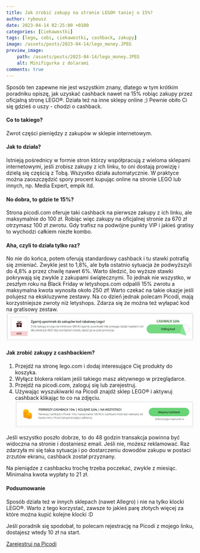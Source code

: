 ```yaml
---
title: Jak zrobić zakupy na stronie LEGO® taniej o 15%?
author: rybeusz
date: 2023-04-14 02:25:00 +0100
categories: [Ciekawostki]
tags: [lego, cobi, ciekawostki, cashback, zakupy]
image: /assets/posts/2023-04-14/lego_money.JPEG
preview_image:
    path: /assets/posts/2023-04-14/lego_money.JPEG
    alt: Minifigurka z dolarami
comments: true
---
```


Sposób ten zapewne nie jest wszystkim znany, dlatego w tym krótkim poradniku opiszę, jak uzyskać cashback nawet na 15% robiąc zakupy przez oficjalną stronę LEGO®.
Działa też na inne sklepy online ;) Pewnie obiło Ci się gdzieś o uszy - chodzi o cashback.

#### Co to takiego?
Zwrot części pieniędzy z zakupów w sklepie internetowym.

#### Jak to działa?
Istnieją pośrednicy w formie stron którzy współpracują z wieloma sklepami internetowymi, jeśli zrobisz zakupy z ich linku, to oni dostają prowizję i dzielą się częścią z Tobą. Wszystko działa automatycznie. W praktyce można zaoszczędzić spory procent kupując online na stronie LEGO lub innych, np. Media Expert, empik itd.

#### No dobra, to gdzie te 15%?
Strona picodi.com oferuje taki cashback na pierwsze zakupy z ich linku, ale maksymalnie do 100 zł. Robiąc więc zakupy na oficjalnej stronie za 670 zł otrzymasz 100 zł zwrotu. Gdy trafisz na podwójne punkty VIP i jakieś gratisy to wychodzi całkiem niezłe kombo.

#### Aha, czyli to działa tylko raz?
No nie do końca, potem oferują standardowy cashback i tu stawki potrafią się zmieniać. Zwykle jest to 1,8%, ale była ostatnio sytuacja że podwyższyli do 4,8% a przez chwilę nawet 6%. Warto śledzić, bo wyższe stawki pokrywają się zwykle z zakupami świątecznymi.
To jednak nie wszystko, w zeszłym roku na Black Friday w letyshops.com odpalili 15% zwrotu a maksymalna kwota wynosiła około 250 zł! Warto czekać na takie okazje jeśli polujesz na ekskluzywne zestawy. Na co dzień jednak polecam Picodi, mają korzystniejsze zwroty niż letyshops. Zdarza się że można też wyłapać kod na gratisowy zestaw.
![Cashback gratis](/assets/posts/2023-04-14/cashback2.JPG "Gratis na picodi")

#### Jak zrobić zakupy z cashbackiem?
1. Przejdź na stronę lego.com i dodaj interesujące Cię produkty do koszyka.
2. Wyłącz blokera reklam jeśli takiego masz aktywnego w przeglądarce.
3. Przejdź na picodi.com, zaloguj się lub zarejestruj.
4. Używając wyszukiwarki na Picodi znajdź sklep LEGO® i aktywuj cashback klikając to co na zdjęciu.
![Cashback](/assets/posts/2023-04-14/cashback.JPG "Cashback na picodi")

Jeśli wszystko poszło dobrze, to do 48 godzin transakcja powinna być widoczna na stronie i dostaniesz email. Jeśli nie, możesz reklamować. Raz zdarzyła mi się taka sytuacja i po dostarczeniu dowodów zakupu w postaci zrzutów ekranu, cashback został przyznany.

Na pieniądze z cashbacku trochę trzeba poczekać, zwykle z miesiąc. Minimalna kwota wypłaty to 21 zł.

#### Podsumowanie
Sposób działa też w innych sklepach (nawet Allegro) i nie na tylko klocki LEGO®. Warto z tego korzystać, zawsze to jakieś parę złotych więcej za które można kupić kolejne klocki :D

Jeśli poradnik się spodobał, to polecam rejestrację na Picodi z mojego linku, dostajesz wtedy 10 zł na start.

[Zarejestruj na Picodi](https://my.picodi.com/pl/refer/8238feaf-fee9-433f-b96d-a2c204a66338)
